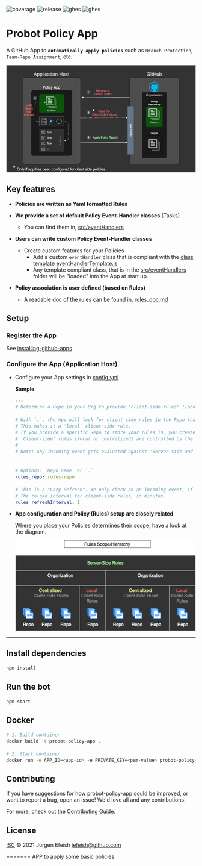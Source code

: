 
![coverage](https://img.shields.io/badge/coverage-4.5%25-red)
![release](https://img.shields.io/badge/release-1.2-blue)
![ghes](https://img.shields.io/badge/GHES_compliant-v3.5-darkgreen)
![ghes](https://img.shields.io/badge/GITHUB_compliant-true-orange)
# Probot Policy App

A GitHub App to **`automatically apply policies`** such as `Branch Protection`, `Team-Repo Assignment`, etc.

![concept](./docs/images/concept.png)

## Key features

- **Policies are written as Yaml formatted Rules**

- **We provide a set of default Policy Event-Handler classes** (Tasks)
  - You can find them in, [src/eventHandlers](src/eventHandlers)

- **Users can write custom Policy Event-Handler classes**
  - Create custom features for your Policies
    - Add a custom `eventHandler` class that is compliant with the [class template eventHandlerTemplate.js](src/eventHandlers/eventHandlerTemplate.js)
    - Any template compliant class, that is in the [src/eventHandlers](src/eventHandlers) folder will be "loaded" into the App at start up.

- **Policy association is user defined (based on Rules)**
  - A readable doc of the rules can be found in, [rules_doc.md](https://github.com/github/probot-policy-app/blob/main/rules-doc.md)

## Setup

### Register the App

See [installing-github-apps](https://docs.github.com/en/developers/apps/managing-github-apps/installing-github-apps)

### Configure the App (Application Host)

- Configure your App settings in [config.yml](https://github.com/github/probot-policy-app/blob/main/.github/config.yml)

  **Sample**

  ```yaml
  ---
  # Determine a Repo in your Org to provide 'client-side rules' (located under `.github/rules/`)

  # With `.`, the App will look for client-side rules in the Repo that triggered the event.
  # This makes it a 'local' client-side rule. 
  # If you provide a specific Repo to store your rules in, you create a 'centralized' client-side rule.
  # 'Client-side' rules (local or centralized) are controlled by the Repo owner.
  #  
  # Note: Any incoming event gets evaluated against 'Server-side and 'Client-side' rules!


  # Options: `Repo name` or `.` 
  rules_repo: rules-repo

  # This is a "Lazy Refresh". We only check on an incoming event, if the interval expired.
  # The reload interval for client-side rules, in minutes.
  rules_refreshInterval: 1
  ```

 - **App configuration and Policy (Rules) setup are closely related**

    Where you place your Policies determines their scope, have a look at the diagram.

    ![scope](./docs/images/rules-scope.png)

---

## Install dependencies

```bash
npm install
```

## Run the bot

```bash
npm start
```

## Docker

```sh
# 1. Build container
docker build -t probot-policy-app .

# 2. Start container
docker run -e APP_ID=<app-id> -e PRIVATE_KEY=<pem-value> probot-policy-app
```

## Contributing

If you have suggestions for how probot-policy-app could be improved, or want to report a bug, open an issue! We'd love all and any contributions.

For more, check out the [Contributing Guide](CONTRIBUTING.md).

## License

[ISC](LICENSE) © 2021 Jürgen Efeish <jefeish@github.com>

=======
APP to apply some basic policies
